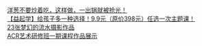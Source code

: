   
[洋葱不要炒着吃，这样做，一出锅就被抢光！](http://www.dianyue.me/archives/103/3f65f81ub6f0vnqp/)  
[【益起学】给孩子多一种选择！9.9元（原价398元）任选一次主题课！](http://www.dianyue.me/archives/287/jxtbjimbs0odrbni/)  
[23张梦幻的流水摄影作品](http://www.dianyue.me/archives/897/4beojhw4a4r53on9/)  
[ACR艺术研修班一期课程作品展示](http://www.dianyue.me/archives/002/73kaxbt7fqohtcyr/)